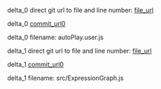 delta_0 direct git url to file and line number: [file_url](https://www.github.com/chauffer/steamSummerMinigame/commit/6cc6b23fde3167204330556dcce8baf403c84430/#diff-4b6e42e24a3f9dde2f54989a544612f89907238739a42acdb62ded8d75cc6a12L303)

delta_0 [commit_url0](https://www.github.com/chauffer/steamSummerMinigame/commit/6cc6b23fde3167204330556dcce8baf403c84430)

delta_0 filename: autoPlay.user.js



delta_1 direct git url to file and line number: [file_url](https://www.github.com/stencila/mini/commit/9bbcaf10f6fdb7b9f68cced6dfb1f1f6def61fd1/#diff-50ac261bab7631bdea1ec4aa69dd821e20c45d97b5b2a0139b58eb7e2304f2eaL65)

delta_1 [commit_url0](https://www.github.com/stencila/mini/commit/9bbcaf10f6fdb7b9f68cced6dfb1f1f6def61fd1)

delta_1 filename: src/ExpressionGraph.js



